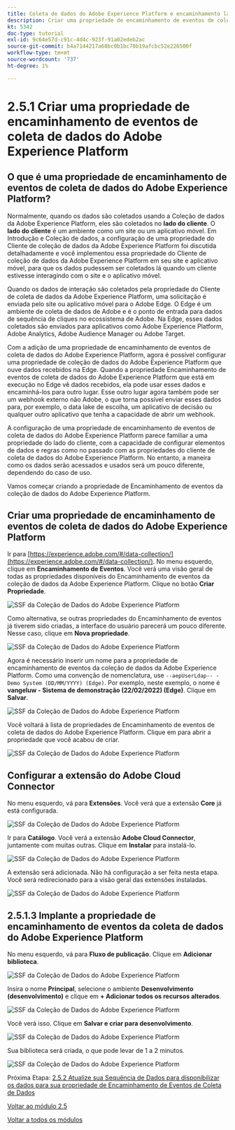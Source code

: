 ```yaml
---
title: Coleta de dados do Adobe Experience Platform e encaminhamento lateral de evento em tempo real - Criar uma propriedade de encaminhamento de evento de coleta de dados do Adobe Experience Platform
description: Criar uma propriedade de encaminhamento de eventos de coleta de dados do Adobe Experience Platform
kt: 5342
doc-type: tutorial
exl-id: 9c64e57d-c91c-4d4c-923f-91a02edeb2ac
source-git-commit: b4a7144217a68bc0b1bc70b19afcbc52e226500f
workflow-type: tm+mt
source-wordcount: '737'
ht-degree: 1%

---
```


# 2.5.1 Criar uma propriedade de encaminhamento de eventos de coleta de dados do Adobe Experience Platform

## O que é uma propriedade de encaminhamento de eventos de coleta de dados do Adobe Experience Platform?

Normalmente, quando os dados são coletados usando a Coleção de dados da Adobe Experience Platform, eles são coletados no **lado do cliente**. O **lado do cliente** é um ambiente como um site ou um aplicativo móvel. Em Introdução e Coleção de dados, a configuração de uma propriedade do Cliente de coleção de dados da Adobe Experience Platform foi discutida detalhadamente e você implementou essa propriedade do Cliente de coleção de dados da Adobe Experience Platform em seu site e aplicativo móvel, para que os dados pudessem ser coletados lá quando um cliente estivesse interagindo com o site e o aplicativo móvel.

Quando os dados de interação são coletados pela propriedade do Cliente de coleta de dados da Adobe Experience Platform, uma solicitação é enviada pelo site ou aplicativo móvel para o Adobe Edge. O Edge é um ambiente de coleta de dados de Adobe e é o ponto de entrada para dados de sequência de cliques no ecossistema de Adobe. Na Edge, esses dados coletados são enviados para aplicativos como Adobe Experience Platform, Adobe Analytics, Adobe Audience Manager ou Adobe Target.

Com a adição de uma propriedade de encaminhamento de eventos de coleta de dados do Adobe Experience Platform, agora é possível configurar uma propriedade de coleção de dados do Adobe Experience Platform que ouve dados recebidos na Edge. Quando a propriedade Encaminhamento de eventos de coleta de dados do Adobe Experience Platform que está em execução no Edge vê dados recebidos, ela pode usar esses dados e encaminhá-los para outro lugar. Esse outro lugar agora também pode ser um webhook externo não Adobe, o que torna possível enviar esses dados para, por exemplo, o data lake de escolha, um aplicativo de decisão ou qualquer outro aplicativo que tenha a capacidade de abrir um webhook.

A configuração de uma propriedade de encaminhamento de eventos de coleta de dados do Adobe Experience Platform parece familiar a uma propriedade do lado do cliente, com a capacidade de configurar elementos de dados e regras como no passado com as propriedades do cliente de coleta de dados do Adobe Experience Platform. No entanto, a maneira como os dados serão acessados e usados será um pouco diferente, dependendo do caso de uso.

Vamos começar criando a propriedade de Encaminhamento de eventos da coleção de dados do Adobe Experience Platform.

## Criar uma propriedade de encaminhamento de eventos de coleta de dados do Adobe Experience Platform

Ir para [https://experience.adobe.com/#/data-collection/](https://experience.adobe.com/#/data-collection/). No menu esquerdo, clique em **Encaminhamento de Eventos**. Você verá uma visão geral de todas as propriedades disponíveis do Encaminhamento de eventos da coleção de dados da Adobe Experience Platform. Clique no botão **Criar Propriedade**.

![SSF da Coleção de Dados do Adobe Experience Platform](./images/launchhome.png)

Como alternativa, se outras propriedades do Encaminhamento de eventos já tiverem sido criadas, a interface do usuário parecerá um pouco diferente. Nesse caso, clique em **Nova propriedade**.

![SSF da Coleção de Dados do Adobe Experience Platform](./images/launchhomea.png)

Agora é necessário inserir um nome para a propriedade de encaminhamento de eventos da coleção de dados da Adobe Experience Platform. Como uma convenção de nomenclatura, use `--aepUserLdap-- - Demo System (DD/MM/YYYY) (Edge)`. Por exemplo, neste exemplo, o nome é **vangeluw - Sistema de demonstração (22/02/2022) (Edge)**. Clique em **Salvar**.

![SSF da Coleção de Dados do Adobe Experience Platform](./images/ssf1.png)

Você voltará à lista de propriedades de Encaminhamento de eventos de coleta de dados do Adobe Experience Platform. Clique em para abrir a propriedade que você acabou de criar.

![SSF da Coleção de Dados do Adobe Experience Platform](./images/ssf2.png)

## Configurar a extensão do Adobe Cloud Connector

No menu esquerdo, vá para **Extensões**. Você verá que a extensão **Core** já está configurada.

![SSF da Coleção de Dados do Adobe Experience Platform](./images/ssf3.png)

Ir para **Catálogo**. Você verá a extensão **Adobe Cloud Connector**, juntamente com muitas outras. Clique em **Instalar** para instalá-lo.

![SSF da Coleção de Dados do Adobe Experience Platform](./images/ssf4.png)

A extensão será adicionada. Não há configuração a ser feita nesta etapa. Você será redirecionado para a visão geral das extensões instaladas.

![SSF da Coleção de Dados do Adobe Experience Platform](./images/ssf5.png)

## 2.5.1.3 Implante a propriedade de encaminhamento de eventos da coleta de dados do Adobe Experience Platform

No menu esquerdo, vá para **Fluxo de publicação**. Clique em **Adicionar biblioteca**.

![SSF da Coleção de Dados do Adobe Experience Platform](./images/ssf6.png)

Insira o nome **Principal**, selecione o ambiente **Desenvolvimento (desenvolvimento)** e clique em **+ Adicionar todos os recursos alterados**.

![SSF da Coleção de Dados do Adobe Experience Platform](./images/ssf7.png)

Você verá isso. Clique em **Salvar e criar para desenvolvimento**.

![SSF da Coleção de Dados do Adobe Experience Platform](./images/ssf8.png)

Sua biblioteca será criada, o que pode levar de 1 a 2 minutos.

![SSF da Coleção de Dados do Adobe Experience Platform](./images/ssf10.png)

Próxima Etapa: [2.5.2 Atualize sua Sequência de Dados para disponibilizar os dados para sua propriedade de Encaminhamento de Eventos de Coleta de Dados](./ex2.md)

[Voltar ao módulo 2.5](./aep-data-collection-ssf.md)

[Voltar a todos os módulos](./../../../overview.md)
